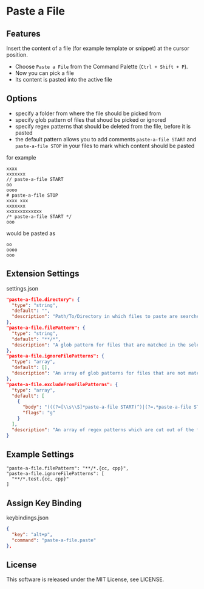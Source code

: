 # Paste a File

## Features

Insert the content of a file (for example template or snippet) at the cursor position.

- Choose `Paste a File` from the Command Palette (`Ctrl + Shift + P`). 
- Now you can pick a file 
- Its content is pasted into the active file

## Options

- specify a folder from where the file should be picked from 
- specify glob pattern of files that shoud be picked or ignored
- specify regex patterns that should be deleted from the file, before it is pasted
- the default pattern allows you to add comments ```paste-a-file START``` and ```paste-a-file STOP``` in your files to mark which content should be pasted

for example
```
xxxx
xxxxxxx
// paste-a-file START
oo
oooo
# paste-a-file STOP
xxxx xxx
xxxxxxx
xxxxxxxxxxxxx
/* paste-a-file START */
ooo
```
would be pasted as 
```
oo
oooo
ooo
```

## Extension Settings

settings.json
```json
"paste-a-file.directory": {
  "type": "string",
  "default": "",
  "description": "Path/To/Directory in which files to paste are searched. Default is the open workspacefolder"
},
"paste-a-file.filePattern": {
  "type": "string",
  "default": "**/*",
  "description": "A glob pattern for files that are matched in the selected folder"
},
"paste-a-file.ignoreFilePatterns": {
  "type": "array",
  "default": [],
  "description": "An array of glob patterns for files that are not matched"
},
"paste-a-file.excludeFromFilePatterns": {
  "type": "array",
  "default": [
    {
      "body": "(((?=[\\s\\S]*paste-a-file START)^)|(?=.*paste-a-file STOP.*\\r?\\n))[\\s\\S]*?((?<=.*paste-a-file START.*\\r?\\n)|$)\\s*",
      "flags": "g"
    }
  ],
  "description": "An array of regex patterns which are cut out of the file before it is inserted"
}
```

## Example Settings
```
"paste-a-file.filePattern": "**/*.{cc, cpp}",
"paste-a-file.ignoreFilePatterns": [
  "**/*.test.{cc, cpp}"
]

```


## Assign Key Binding

keybindings.json

```json
{
  "key": "alt+p",
  "command": "paste-a-file.paste"
},
```

## License

This software is released under the MIT License, see LICENSE.
